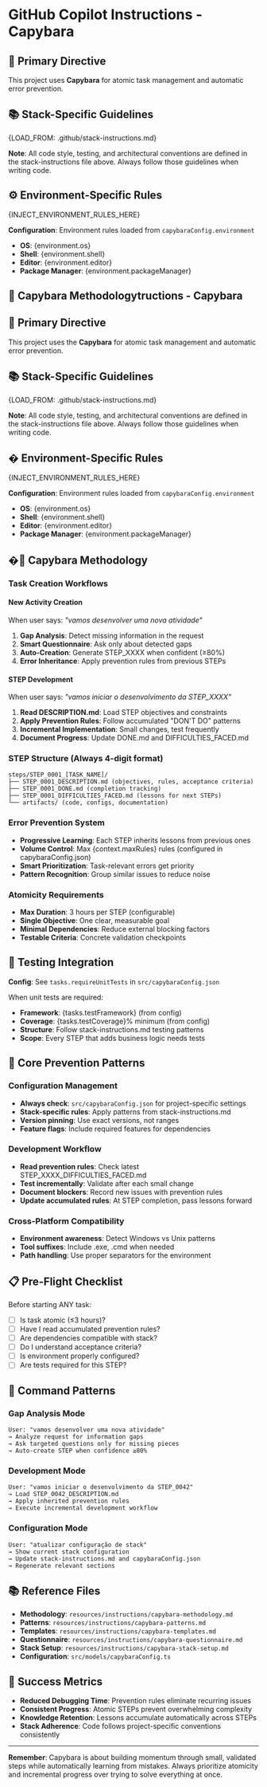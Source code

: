 # GitHub Copilot Instructions - Capybara

## 🎯 **Primary Directive**
This project uses **Capybara** for atomic task management and automatic error prevention.

## 📚 **Stack-Specific Guidelines**
{LOAD_FROM: .github/stack-instructions.md}

**Note**: All code style, testing, and architectural conventions are defined in the stack-instructions file above. Always follow those guidelines when writing code.

## ⚙️ **Environment-Specific Rules**
{INJECT_ENVIRONMENT_RULES_HERE}

**Configuration**: Environment rules loaded from `capybaraConfig.environment`
- **OS**: {environment.os}
- **Shell**: {environment.shell}  
- **Editor**: {environment.editor}
- **Package Manager**: {environment.packageManager}

## 🦫 **Capybara Methodology**tructions - Capybara

## 🎯 **Primary Directive**
This project uses the **Capybara** for atomic task management and automatic error prevention.

## 📚 **Stack-Specific Guidelines**
{LOAD_FROM: .github/stack-instructions.md}

**Note**: All code style, testing, and architectural conventions are defined in the stack-instructions file above. Always follow those guidelines when writing code.

## �️ **Environment-Specific Rules**
{INJECT_ENVIRONMENT_RULES_HERE}

**Configuration**: Environment rules loaded from `capybaraConfig.environment`
- **OS**: {environment.os}
- **Shell**: {environment.shell}  
- **Editor**: {environment.editor}
- **Package Manager**: {environment.packageManager}

## �🔨 **Capybara Methodology**

### **Task Creation Workflows**

#### **New Activity Creation**
When user says: *"vamos desenvolver uma nova atividade"*
1. **Gap Analysis**: Detect missing information in the request
2. **Smart Questionnaire**: Ask only about detected gaps
3. **Auto-Creation**: Generate STEP_XXXX when confident (≥80%)
4. **Error Inheritance**: Apply prevention rules from previous STEPs

#### **STEP Development**  
When user says: *"vamos iniciar o desenvolvimento da STEP_XXXX"*
1. **Read DESCRIPTION.md**: Load STEP objectives and constraints
2. **Apply Prevention Rules**: Follow accumulated "DON'T DO" patterns
3. **Incremental Implementation**: Small changes, test frequently
4. **Document Progress**: Update DONE.md and DIFFICULTIES_FACED.md

### **STEP Structure (Always 4-digit format)**
```
steps/STEP_0001_[TASK_NAME]/
├── STEP_0001_DESCRIPTION.md (objectives, rules, acceptance criteria)
├── STEP_0001_DONE.md (completion tracking)
├── STEP_0001_DIFFICULTIES_FACED.md (lessons for next STEPs)
└── artifacts/ (code, configs, documentation)
```

### **Error Prevention System**
- **Progressive Learning**: Each STEP inherits lessons from previous ones
- **Volume Control**: Max {context.maxRules} rules (configured in capybaraConfig.json)
- **Smart Prioritization**: Task-relevant errors get priority
- **Pattern Recognition**: Group similar issues to reduce noise

### **Atomicity Requirements**  
- **Max Duration**: 3 hours per STEP (configurable)
- **Single Objective**: One clear, measurable goal
- **Minimal Dependencies**: Reduce external blocking factors
- **Testable Criteria**: Concrete validation checkpoints

## 🧪 **Testing Integration**
**Config**: See `tasks.requireUnitTests` in `src/capybaraConfig.json`

When unit tests are required:
- **Framework**: {tasks.testFramework} (from config)
- **Coverage**: {tasks.testCoverage}% minimum (from config)
- **Structure**: Follow stack-instructions.md testing patterns
- **Scope**: Every STEP that adds business logic needs tests

## 🚨 **Core Prevention Patterns**

### **Configuration Management**
- **Always check**: `src/capybaraConfig.json` for project-specific settings
- **Stack-specific rules**: Apply patterns from stack-instructions.md
- **Version pinning**: Use exact versions, not ranges
- **Feature flags**: Include required features for dependencies

### **Development Workflow**
- **Read prevention rules**: Check latest STEP_XXXX_DIFFICULTIES_FACED.md
- **Test incrementally**: Validate after each small change
- **Document blockers**: Record new issues with prevention rules
- **Update accumulated rules**: At STEP completion, pass lessons forward

### **Cross-Platform Compatibility**
- **Environment awareness**: Detect Windows vs Unix patterns
- **Tool suffixes**: Include .exe, .cmd when needed
- **Path handling**: Use proper separators for the environment

## 📋 **Pre-Flight Checklist**
Before starting ANY task:
- [ ] Is task atomic (≤3 hours)?
- [ ] Have I read accumulated prevention rules?
- [ ] Are dependencies compatible with stack?
- [ ] Do I understand acceptance criteria?
- [ ] Is environment properly configured?
- [ ] Are tests required for this STEP?

## 🔄 **Command Patterns**

### **Gap Analysis Mode**
```
User: "vamos desenvolver uma nova atividade"
→ Analyze request for information gaps
→ Ask targeted questions only for missing pieces  
→ Auto-create STEP when confidence ≥80%
```

### **Development Mode**
```  
User: "vamos iniciar o desenvolvimento da STEP_0042"
→ Load STEP_0042_DESCRIPTION.md
→ Apply inherited prevention rules
→ Execute incremental development workflow
```

### **Configuration Mode**
```
User: "atualizar configuração de stack"
→ Show current stack configuration
→ Update stack-instructions.md and capybaraConfig.json
→ Regenerate relevant sections
```

## 📚 **Reference Files**
- **Methodology**: `resources/instructions/capybara-methodology.md`
- **Patterns**: `resources/instructions/capybara-patterns.md`  
- **Templates**: `resources/instructions/capybara-templates.md`
- **Questionnaire**: `resources/instructions/capybara-questionnaire.md`
- **Stack Setup**: `resources/instructions/capybara-stack-setup.md`
- **Configuration**: `src/models/capybaraConfig.ts`

## 🎯 **Success Metrics**
- **Reduced Debugging Time**: Prevention rules eliminate recurring issues
- **Consistent Progress**: Atomic STEPs prevent overwhelming complexity
- **Knowledge Retention**: Lessons accumulate automatically across STEPs
- **Stack Adherence**: Code follows project-specific conventions consistently

---

**Remember**: Capybara is about building momentum through small, validated steps while automatically learning from mistakes. Always prioritize atomicity and incremental progress over trying to solve everything at once.
